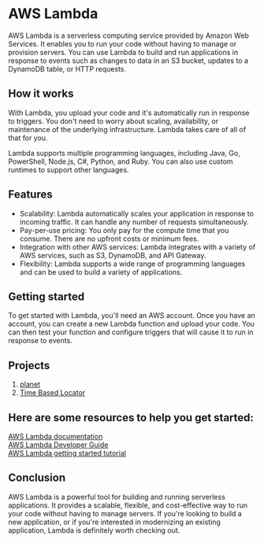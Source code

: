 # AWS Lambda

AWS Lambda is a serverless computing service provided by Amazon Web Services. It enables you to run your code without having to manage or provision servers. You can use Lambda to build and run applications in response to events such as changes to data in an S3 bucket, updates to a DynamoDB table, or HTTP requests.

## How it works

With Lambda, you upload your code and it's automatically run in response to triggers. You don't need to worry about scaling, availability, or maintenance of the underlying infrastructure. Lambda takes care of all of that for you.

Lambda supports multiple programming languages, including Java, Go, PowerShell, Node.js, C#, Python, and Ruby. You can also use custom runtimes to support other languages.

## Features

- Scalability: Lambda automatically scales your application in response to incoming traffic. It can handle any number of requests simultaneously.
- Pay-per-use pricing: You only pay for the compute time that you consume. There are no upfront costs or minimum fees.
- Integration with other AWS services: Lambda integrates with a variety of AWS services, such as S3, DynamoDB, and API Gateway.
- Flexibility: Lambda supports a wide range of programming languages and can be used to build a variety of applications.

## Getting started

To get started with Lambda, you'll need an AWS account. Once you have an account, you can create a new Lambda function and upload your code. You can then test your function and configure triggers that will cause it to run in response to events.

## Projects

1. [planet](https://github.com/AmalAsokakumar/dev-ops/tree/main/AWS/Lambda/planet) <br> 
1. [Time Based Locator]()

## Here are some resources to help you get started:

[AWS Lambda documentation](https://docs.aws.amazon.com/lambda/) <br>
[AWS Lambda Developer Guide](https://docs.aws.amazon.com/lambda/latest/dg/welcome.html)<br>
[AWS Lambda getting started tutorial](https://docs.aws.amazon.com/lambda/latest/dg/getting-started.html)

## Conclusion

AWS Lambda is a powerful tool for building and running serverless applications. It provides a scalable, flexible, and cost-effective way to run your code without having to manage servers. If you're looking to build a new application, or if you're interested in modernizing an existing application, Lambda is definitely worth checking out.


